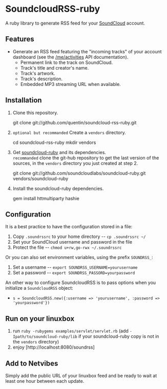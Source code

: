 SoundcloudRSS-ruby
==================

A ruby library to generate RSS feed for your
[SoundCloud](http://www.soundcloud.com/) account.

Features
--------

  * Generate an RSS feed featuring the "incoming tracks" of your account dashboard 
    (see the [/me/activities](http://developers.soundcloud.com/docs/api/me-activities) API documentation).
    - Permanent link to the track on SoundCloud.
    - Track's title and creator's name.
    - Track's artwork.
    - Track's description.
    - Embedded MP3 streaming URL when available.

Installation
------------

  1. Clone this repository. 
  
      git clone git://github.com/quentin/soundcloud-rss-ruby.git
  
  2. `optional but recommanded` Create a `vendors` directory.
        
        cd soundcloud-rss-ruby
        mkdir vendors
  
  3. Get [soundcloud-ruby](https://github.com/soundcloudlabs/soundcloud-ruby) and its dependencies.  
     `recommanded` clone the git-hub repository to get the last version of the sources,
     in the `vendors` directory you just created at step 2. 
        
        git clone git://github.com/soundcloudlabs/soundcloud-ruby.git vendors/soundcloud-ruby

  2. Install the soundcloud-ruby dependencies. 
  
        gem install httmultiparty hashie

Configuration
-------------

It is a best practice to have the configuration stored in a file:

  1. Copy `.soundrssrc` to your home directory -- `cp .soundrssrc ~/`
  2. Set your SoundCloud username and password in the file
  3. Protect the file -- `chmod u+rw,go-rwx ~/.soundrssrc`

Or you can also set environment variables, using the prefix `SOUNDRSS_`:

  1. Set a username -- `export SOUNDRSS_USERNAME=yourusername`
  2. Set a password -- `export SOUNDRSS_PASSORD=yourpassword`

An other way to configure SoundcloudRSS is to pass options when you initialize
a `SoundcloudRSS` object:

  * `s = SoundcloudRSS.new({:username => 'yourusername', :password => 'yourpassword'})`

Run on your linuxbox
--------------------

  1. run `ruby -rubygems examples/servlet/servlet.rb` (add `-Ipath/to/soundcloud-ruby/lib` if your soundcloud-ruby copy is not in the `vendors` directory)
  2. enjoy [http://localhost:8080/soundrss]

Add to Netvibes
---------------

Simply add the public URL of your linuxbox feed and be ready to wait at least one hour between each update.
